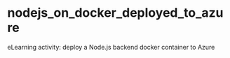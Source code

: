 # nodejs_on_docker_deployed_to_azure
eLearning activity: deploy a Node.js backend docker container to Azure
